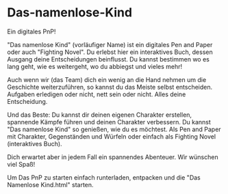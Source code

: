 # Das-namenlose-Kind
Ein digitales PnP!

"Das namenlose Kind" (vorläufiger Name) ist ein digitales Pen and Paper oder auch "Fighting Novel". Du erlebst hier ein interaktives Buch, dessen Ausgang deine Entscheidungen beinflusst. Du kannst bestimmen wo es lang geht, wie es weitergeht, wo du abbiegst und vieles mehr!

Auch wenn wir (das Team) dich ein wenig an die Hand nehmen um die Geschichte weiterzuführen, so kannst du das Meiste selbst entscheiden. Aufgaben erledigen oder nicht, nett sein oder nicht. Alles deine Entscheidung. 

Und das Beste: Du kannst dir deinen eigenen Charakter erstellen, spannende Kämpfe führen und deinen Charakter verbessern. Du kannst "Das namenlose Kind" so genießen, wie du es möchtest. Als Pen and Paper mit Charakter, Gegenständen und Würfeln oder einfach als Fighting Novel (interaktives Buch).

Dich erwartet aber in jedem Fall ein spannendes Abenteuer. Wir wünschen viel Spaß!

Um Das PnP zu starten einfach runterladen, entpacken und die "Das Namenlose Kind.html" starten.

